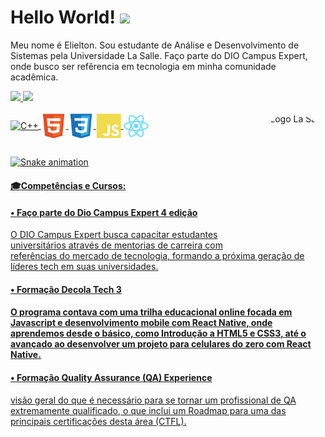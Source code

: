
# Hello World! <img src="https://raw.githubusercontent.com/MartinHeinz/MartinHeinz/master/wave.gif" width="30px">

Meu nome é Elielton. Sou estudante de Análise e Desenvolvimento de Sistemas pela Universidade La Salle. Faço parte do DIO Campus Expert, onde busco ser refêrencia em tecnologia em minha comunidade acadêmica. 

  
  <a href="https://github.com/ellieltonferreira">
  <img height="150em" src="https://github-readme-stats.vercel.app/api?username=elioferreira&show_icons=true&theme=dark&include_all_commits=true&count_private=true"/>
  <img height="150em" src="https://github-readme-stats.vercel.app/api/top-langs/?username=elioferreira&layout=compact&langs_count=7&theme=dark"/>
</div>

<div style="display: inline_block"><br>
  <img align="center" alt="C++" height="40" width="40" src="https://user-images.githubusercontent.com/101156218/164949594-798025ed-50c1-4b4a-a2f1-5bad4df3bc91.png">
  <img align="center" alt="HTML" height="40" width="40" src="https://raw.githubusercontent.com/devicons/devicon/master/icons/html5/html5-original.svg">
  <img align="center" alt="CSS" height="40" width="40" src="https://raw.githubusercontent.com/devicons/devicon/master/icons/css3/css3-original.svg">
  <img align="center" alt="JS" height="40" width="40" src="https://raw.githubusercontent.com/devicons/devicon/master/icons/javascript/javascript-plain.svg">
  <img align="center" alt="ReactNative" height="40" width="40" src="https://raw.githubusercontent.com/devicons/devicon/master/icons/react/react-original.svg">
  <img align="right" alt="Logo La Salle" height="210" style="border-radius:150px;" src="https://user-images.githubusercontent.com/105839909/191383503-c8403408-6716-4232-bca7-e581db7ebc76.png">
</div>

 ##
<div>
  
    
  ![Snake animation](https://github.com/elioferreira/ellieltonferreira/blob/output/github-contribution-grid-snake.svg)
</div>

<div align="left">
     
  #### 🎓Competências e Cursos:
  #### • Faço parte do Dio Campus Expert 4 edição 
  O DIO Campus Expert busca capacitar estudantes universitários através de mentorias de carreira com referências do mercado de tecnologia, formando a próxima geração de líderes tech em suas universidades.
  
  #### • Formação Decola Tech 3
  #### O programa contava com uma trilha educacional online focada em Javascript e desenvolvimento mobile com React Native, onde aprendemos desde o básico, como Introdução a HTML5 e CSS3, até o avançado ao desenvolver um projeto para celulares do zero com React Native. 
  
  #### • Formação Quality Assurance (QA) Experience
  visão geral do que é necessário para se tornar um profissional de QA extremamente qualificado, o que inclui um Roadmap para uma das principais certificações desta área (CTFL). 
</div>
